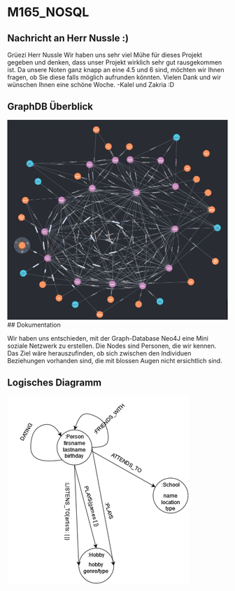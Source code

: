 # M165_NOSQL
## Nachricht an Herr Nussle :)
Grüezi Herr Nussle
Wir haben uns sehr viel Mühe für dieses Projekt gegeben und denken, dass unser Projekt wirklich sehr gut rausgekommen ist. Da unsere Noten ganz knapp an eine 4.5 und 6 sind, möchten wir Ihnen fragen, ob Sie diese falls möglich aufrunden könnten.
Vielen Dank und wir wünschen Ihnen eine schöne Woche.
-Kalel und Zakria :D
## GraphDB Überblick
<img src="GraphDB.png">
## Dokumentation

Wir haben uns entschieden, mit der Graph-Database Neo4J eine Mini soziale Netzwerk zu erstellen. 
Die Nodes sind Personen, die wir kennen. Das Ziel wäre herauszufinden, ob sich zwischen den Individuen Beziehungen vorhanden sind, die mit blossen Augen nicht ersichtlich sind.
## Logisches Diagramm
<img src="NEW_GraphDB_Diagram.png">



